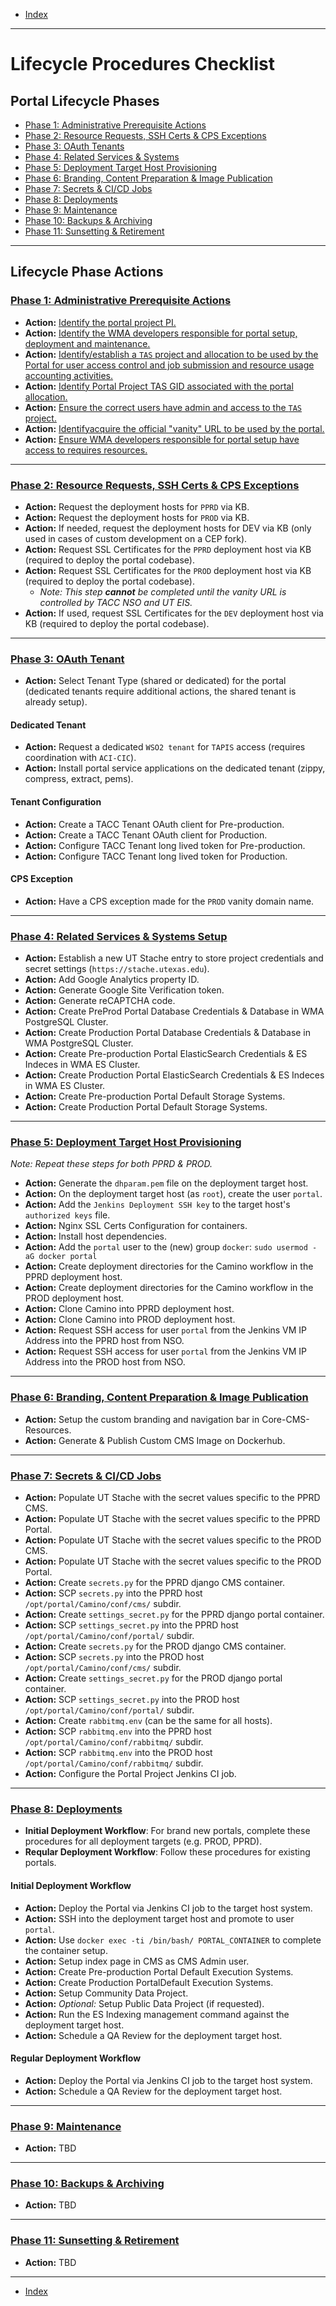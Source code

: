 - [Index](../index.md)

---

# Lifecycle Procedures Checklist

<a id="lifecyclePhases"></a>

## Portal Lifecycle Phases

- [Phase 1: Administrative Prerequisite Actions](#phase1)
- [Phase 2: Resource Requests, SSH Certs & CPS Exceptions](#phase2)
- [Phase 3: OAuth Tenants](#phase3)
- [Phase 4: Related Services & Systems](#phase4)
- [Phase 5: Deployment Target Host Provisioning](#phase5)
- [Phase 6: Branding, Content Preparation & Image Publication](#phase6)
- [Phase 7: Secrets & CI/CD Jobs](#phase7)
- [Phase 8: Deployments](#phase8)
- [Phase 9: Maintenance](#phase9)
- [Phase 10: Backups & Archiving](#phase10)
- [Phase 11: Sunsetting & Retirement](#phase11)

---

<a id="phaseActions"></a>

## Lifecycle Phase Actions

<a id="phase1"></a>

### [Phase 1: Administrative Prerequisite Actions](phase_01)

- **Action:** [Identify the portal project PI.](phase_01#phase1action1)
- **Action:** [Identify the WMA developers responsible for portal setup, deployment and maintenance.](phase_01#phase1action2)
- **Action:** [Identify/establish a `TAS` project and allocation to be used by the Portal for user access control and job submission and resource usage accounting activities.](phase_01#phase1action3)
- **Action:** [Identify Portal Project TAS GID associated with the portal allocation.](phase_01#phase1action4)
- **Action:** [Ensure the correct users have admin and access to the `TAS` project.](phase_01#phase1action5)
- **Action:** [Identifyacquire the official "vanity" URL to be used by the portal.](phase_01#phase1action6)
- **Action:** [Ensure WMA developers responsible for portal setup have access to requires resources.](phase_01#phase1action7)

---

<a id="phase2"></a>

### [Phase 2: Resource Requests, SSH Certs & CPS Exceptions](phase_02)

- **Action:** Request the deployment hosts for `PPRD` via KB.
- **Action:** Request the deployment hosts for `PROD` via KB.
- **Action:** If needed, request the deployment hosts for DEV via KB (only used in cases of custom development on a CEP fork).
- **Action:** Request SSL Certificates for the `PPRD` deployment host via KB (required to deploy the portal codebase).
- **Action:** Request SSL Certificates for the `PROD` deployment host via KB (required to deploy the portal codebase).
  - _Note: This step **cannot** be completed until the vanity URL is controlled by TACC NSO and UT EIS._
- **Action:** If used, request SSL Certificates for the `DEV` deployment host via KB (required to deploy the portal codebase).

---

<a id="phase3"></a>

### [Phase 3: OAuth Tenant](phase_03)

- **Action:** Select Tenant Type (shared or dedicated) for the portal (dedicated tenants require additional actions, the shared tenant is already setup).

#### Dedicated Tenant

- **Action:** Request a dedicated `WSO2 tenant` for `TAPIS` access (requires coordination with `ACI-CIC`).
- **Action:** Install portal service applications on the dedicated tenant (zippy, compress, extract, pems).

#### Tenant Configuration

- **Action:** Create a TACC Tenant OAuth client for Pre-production.
- **Action:** Create a TACC Tenant OAuth client for Production.
- **Action:** Configure TACC Tenant long lived token for Pre-production.
- **Action:** Configure TACC Tenant long lived token for Production.

#### CPS Exception

- **Action:** Have a CPS exception made for the `PROD` vanity domain name.

---

<a id="phase4"></a>

### [Phase 4: Related Services & Systems Setup](phase_04)

- **Action:** Establish a new UT Stache entry to store project credentials and secret settings (`https://stache.utexas.edu`).
- **Action:** Add Google Analytics property ID.
- **Action:** Generate Google Site Verification token.
- **Action:** Generate reCAPTCHA code.
- **Action:** Create PreProd Portal Database Credentials & Database in WMA PostgreSQL Cluster.
- **Action:** Create Production Portal Database Credentials & Database in WMA PostgreSQL Cluster.
- **Action:** Create Pre-production Portal ElasticSearch Credentials & ES Indeces in WMA ES Cluster.
- **Action:** Create Production Portal ElasticSearch Credentials & ES Indeces in WMA ES Cluster.
- **Action:** Create Pre-production Portal Default Storage Systems.
- **Action:** Create Production Portal Default Storage Systems.

---

<a id="phase5"></a>

### [Phase 5: Deployment Target Host Provisioning](phase_05)

_Note: Repeat these steps for both PPRD & PROD._

- **Action:** Generate the `dhparam.pem` file on the deployment target host.
- **Action:** On the deployment target host (as `root`), create the user `portal`.
- **Action:** Add the `Jenkins Deployment SSH key` to the target host's `authorized keys` file.
- **Action:** Nginx SSL Certs Configuration for containers.
- **Action:** Install host dependencies.
- **Action:** Add the `portal` user to the (new) group `docker`: `sudo usermod -aG docker portal`
- **Action:** Create deployment directories for the Camino workflow in the PPRD deployment host.
- **Action:** Create deployment directories for the Camino workflow in the PROD deployment host.
- **Action:** Clone Camino into PPRD deployment host.
- **Action:** Clone Camino into PROD deployment host.
- **Action:** Request SSH access for user `portal` from the Jenkins VM IP Address into the PPRD host from NSO.
- **Action:** Request SSH access for user `portal` from the Jenkins VM IP Address into the PROD host from NSO.

---

<a id="phase6"></a>

### [Phase 6: Branding, Content Preparation & Image Publication](phase_06)

- **Action:** Setup the custom branding and navigation bar in Core-CMS-Resources.
- **Action:** Generate & Publish Custom CMS Image on Dockerhub.

---

<a id="phase7"></a>

### [Phase 7: Secrets & CI/CD Jobs](phase_07)

- **Action:** Populate UT Stache with the secret values specific to the PPRD CMS.
- **Action:** Populate UT Stache with the secret values specific to the PPRD Portal.
- **Action:** Populate UT Stache with the secret values specific to the PROD CMS.
- **Action:** Populate UT Stache with the secret values specific to the PROD Portal.
- **Action:** Create `secrets.py` for the PPRD django CMS container.
- **Action:** SCP `secrets.py` into the PPRD host `/opt/portal/Camino/conf/cms/` subdir.
- **Action:** Create `settings_secret.py` for the PPRD django portal container.
- **Action:** SCP `settings_secret.py` into the PPRD host `/opt/portal/Camino/conf/portal/` subdir.
- **Action:** Create `secrets.py` for the PROD django CMS container.
- **Action:** SCP `secrets.py`  into the PROD host `/opt/portal/Camino/conf/cms/` subdir.
- **Action:** Create `settings_secret.py` for the PROD django portal container.
- **Action:** SCP `settings_secret.py` into the PROD host `/opt/portal/Camino/conf/portal/` subdir.
- **Action:** Create `rabbitmq.env` (can be the same for all hosts).
- **Action:** SCP `rabbitmq.env` into the PPRD host `/opt/portal/Camino/conf/rabbitmq/` subdir.
- **Action:** SCP `rabbitmq.env` into the PROD host `/opt/portal/Camino/conf/rabbitmq/` subdir.
- **Action:** Configure the Portal Project Jenkins CI job.

---

<a id="phase8"></a>

### [Phase 8: Deployments](phase_08)

- **Initial Deployment Workflow**: For brand new portals, complete these procedures for all deployment targets (e.g. PROD, PPRD).
- **Reqular Deployment Workflow**: Follow these procedures for existing portals.

#### Initial Deployment Workflow

- **Action:** Deploy the Portal via Jenkins CI job to the target host system.
- **Action:** SSH into the deployment target host and promote to user `portal`.
- **Action:** Use `docker exec -ti /bin/bash/ PORTAL_CONTAINER` to complete the container setup.
- **Action:** Setup index page in CMS as CMS Admin user.
- **Action:** Create Pre-production Portal Default Execution Systems.
- **Action:** Create Production PortalDefault Execution Systems.
- **Action:** Setup Community Data Project.
- **Action:** _Optional:_ Setup Public Data Project (if requested).
- **Action:** Run the ES Indexing management command against the deployment target host.
- **Action:** Schedule a QA Review for the deployment target host.

#### Regular Deployment Workflow

- **Action:** Deploy the Portal via Jenkins CI job to the target host system.
- **Action:** Schedule a QA Review for the deployment target host.

---

<a id="phase9"></a>

### [Phase 9: Maintenance](phase_09)

- **Action:** TBD

---

<a id="phase10"></a>

### [Phase 10: Backups & Archiving](phase_10)

- **Action:** TBD

---

<a id="phase11"></a>

### [Phase 11: Sunsetting & Retirement](phase_11)

- **Action:** TBD

---

- [Index](../index.md)
